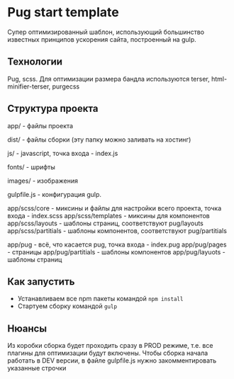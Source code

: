 # Pug start template
Супер оптимизированный шаблон, использующий большинство известных принципов ускорения сайта, построенный на gulp.

## Технологии
Pug, scss. Для оптимизации размера бандла используются terser, html-minifier-terser, purgecss


## Структура проекта
app/ - файлы проекта

dist/ - файлы сборки (эту папку можно заливать на хостинг)

js/ - javascript, точка входа - index.js

fonts/ - шрифты

images/ - изображения

gulpfile.js - конфигурация gulp.


app/scss/core - миксины и файлы для настройки всего проекта, точка входа - index.scss
app/scss/templates - миксины для компонентов
app/scss/layouts - шаблоны страниц, соответствуют pug/layouts
app/scss/partitials - шаблоны компонентов, соответствуют pug/partitials

app/pug - всё, что касается pug, точка входа - index.pug
app/pug/pages - страницы
app/pug/partitials - шаблоны компонентов
app/pug/layuots - шаблоны страниц

## Как запустить

- Устанавливаем все npm пакеты командой `npm install`
- Cтартуем сборку командой `gulp`


## Нюансы
Из коробки сборка будет проходить сразу в PROD режиме, т.е. все плагины для оптимизации будут включены.
Чтобы сборка начала работать в DEV версии, в файле gulpfile.js нужно закомментировать указанные строчки

